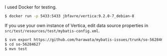 I used Docker for testing.

```sh
$ docker run -p 5433:5433 jbfavre/vertica:9.2.0-7_debian-8
```

If you use your own instance of Vertica, edit data source properties in `src/test/resources/test/mybatis-config.xml`.

```sh
$ svn export https://github.com/harawata/mybatis-issues/trunk/so-56284627
$ cd so-56284627
$ mvn test
```
